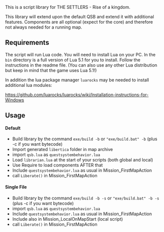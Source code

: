 This is a script library for THE SETTLERS - Rise of a kingdom.

This library will extend upon the default QSB and extend it with additional
features. Components are all optional (expect for the core) and therefore not
always needed for a running map.

## Requirements

The script will run Lua code. You will need to install Lua on your PC. In the 
`bin` directory is a full version of Lua 5.1 for you to install. Follow the
instructions in the readme file. 
(You can also use any other Lua distribution but keep in mind that the game
uses Lua 5.1!)

In addition the lua package manager `luarocks` may be needed to install 
additional lua modules:

https://github.com/luarocks/luarocks/wiki/Installation-instructions-for-Windows

## Usage

#### Default

- Build library by the command `exe/build -b` or `"exe/build.bat" -b`
  (plus -c if you want bytecode)
- Import generated `libertica` folder in map archive
- import `qsb.lua` as `questsystembehavior.lua`
- Load `librarian.lua` at the start of your scripts
  (both global and local)
- Use Require to load components AFTER that
- Include `questsystembehavior.lua` as usual in Mission_FirstMapAction
- call `Liberate()` in Mission_FirstMapAction

#### Single File

- Build library by the command `exe/build -b -s` or `"exe/build.bat" -b -s`
  (plus -c if you want bytecode)
- import `qsb.lua` as `questsystembehavior.lua`
- Include `questsystembehavior.lua` as usual in Mission_FirstMapAction
- Include also in Mission_LocalOnMapStart (local script)
- call `Liberate()` in Mission_FirstMapAction